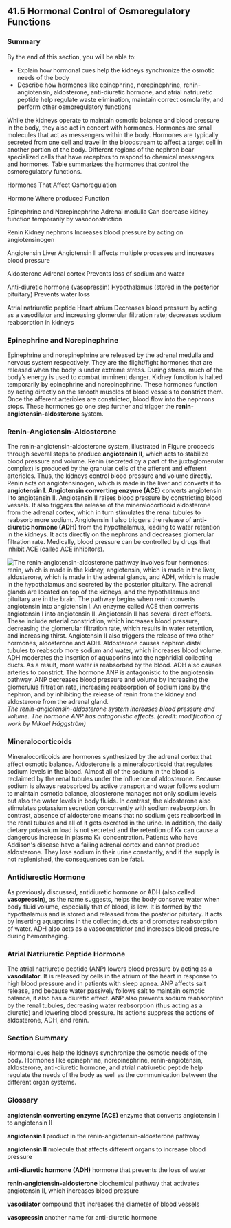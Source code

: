 ##  41.5 Hormonal Control of Osmoregulatory Functions 

### Summary

By the end of this section, you will be able to: 

  - Explain how hormonal cues help the kidneys synchronize the osmotic needs of the body
  - Describe how hormones like epinephrine, norepinephrine, renin-angiotensin, aldosterone, anti-diuretic hormone, and atrial natriuretic peptide help regulate waste elimination, maintain correct osmolarity, and perform other osmoregulatory functions

While the kidneys operate to maintain osmotic balance and blood pressure in the body, they also act in concert with hormones. Hormones are small molecules that act as messengers within the body. Hormones are typically secreted from one cell and travel in the bloodstream to affect a target cell in another portion of the body. Different regions of the nephron bear specialized cells that have receptors to respond to chemical messengers and hormones. Table summarizes the hormones that control the osmoregulatory functions.

Hormones That Affect Osmoregulation

Hormone Where produced Function

Epinephrine and Norepinephrine
Adrenal medulla
Can decrease kidney function temporarily by vasoconstriction

Renin
Kidney nephrons
Increases blood pressure by acting on angiotensinogen

Angiotensin
Liver
Angiotensin II affects multiple processes and increases blood pressure

Aldosterone
Adrenal cortex
Prevents loss of sodium and water

Anti-diuretic hormone (vasopressin)
Hypothalamus (stored in the posterior pituitary)
Prevents water loss

Atrial natriuretic peptide
Heart atrium
Decreases blood pressure by acting as a vasodilator and increasing glomerular filtration rate; decreases sodium reabsorption in kidneys

### Epinephrine and Norepinephrine

Epinephrine and norepinephrine are released by the adrenal medulla and nervous system respectively. They are the flight/fight hormones that are released when the body is under extreme stress. During stress, much of the body’s energy is used to combat imminent danger. Kidney function is halted temporarily by epinephrine and norepinephrine. These hormones function by acting directly on the smooth muscles of blood vessels to constrict them. Once the afferent arterioles are constricted, blood flow into the nephrons stops. These hormones go one step further and trigger the **renin-angiotensin-aldosterone** system.

### Renin-Angiotensin-Aldosterone

The renin-angiotensin-aldosterone system, illustrated in Figure proceeds through several steps to produce **angiotensin II**, which acts to stabilize blood pressure and volume. Renin (secreted by a part of the juxtaglomerular complex) is produced by the granular cells of the afferent and efferent arterioles. Thus, the kidneys control blood pressure and volume directly. Renin acts on angiotensinogen, which is made in the liver and converts it to **angiotensin I**. **Angiotensin converting enzyme (ACE)** converts angiotensin I to angiotensin II. Angiotensin II raises blood pressure by constricting blood vessels. It also triggers the release of the mineralocorticoid aldosterone from the adrenal cortex, which in turn stimulates the renal tubules to reabsorb more sodium. Angiotensin II also triggers the release of **anti-diuretic hormone (ADH)** from the hypothalamus, leading to water retention in the kidneys. It acts directly on the nephrons and decreases glomerular filtration rate. Medically, blood pressure can be controlled by drugs that inhibit ACE (called ACE inhibitors).

![The renin-angiotensin-aldosterone pathway involves four hormones: renin, which is made in the kidney, angiotensin, which is made in the liver, aldosterone, which is made in the adrenal glands, and ADH, which is made in the hypothalamus and secreted by the posterior pituitary. The adrenal glands are located on top of the kidneys, and the hypothalamus and pituitary are in the brain. The pathway begins when renin converts angiotensin into angiotensin I. An enzyme called ACE then converts angiotensin I into angiotensin II. Angiotensin II has several direct effects. These include arterial constriction, which increases blood pressure, decreasing the glomerular filtration rate, which results in water retention, and increasing thirst. Angiotensin II also triggers the release of two other hormones, aldosterone and ADH. Aldosterone causes nephron distal tubules to reabsorb more sodium and water, which increases blood volume. ADH moderates the insertion of aquaporins into the nephridial collecting ducts. As a result, more water is reabsorbed by the blood. ADH also causes arteries to constrict. The hormone ANP is antagonistic to the angiotensin pathway. ANP decreases blood pressure and volume by increasing the glomerulus filtration rate, increasing reabsorption of sodium ions by the nephron, and by inhibiting the release of renin from the kidney and aldosterone from the adrenal gland.][1] _The renin-angiotensin-aldosterone system increases blood pressure and volume. The hormone ANP has antagonistic effects. (credit: modification of work by Mikael Häggström)_

### Mineralocorticoids

Mineralocorticoids are hormones synthesized by the adrenal cortex that affect osmotic balance. Aldosterone is a mineralocorticoid that regulates sodium levels in the blood. Almost all of the sodium in the blood is reclaimed by the renal tubules under the influence of aldosterone. Because sodium is always reabsorbed by active transport and water follows sodium to maintain osmotic balance, aldosterone manages not only sodium levels but also the water levels in body fluids. In contrast, the aldosterone also stimulates potassium secretion concurrently with sodium reabsorption. In contrast, absence of aldosterone means that no sodium gets reabsorbed in the renal tubules and all of it gets excreted in the urine. In addition, the daily dietary potassium load is not secreted and the retention of K+ can cause a dangerous increase in plasma K+ concentration. Patients who have Addison's disease have a failing adrenal cortex and cannot produce aldosterone. They lose sodium in their urine constantly, and if the supply is not replenished, the consequences can be fatal.

### Antidiurectic Hormone

As previously discussed, antidiuretic hormone or ADH (also called **vasopressin**), as the name suggests, helps the body conserve water when body fluid volume, especially that of blood, is low. It is formed by the hypothalamus and is stored and released from the posterior pituitary. It acts by inserting aquaporins in the collecting ducts and promotes reabsorption of water. ADH also acts as a vasoconstrictor and increases blood pressure during hemorrhaging.

### Atrial Natriuretic Peptide Hormone

The atrial natriuretic peptide (ANP) lowers blood pressure by acting as a **vasodilator**. It is released by cells in the atrium of the heart in response to high blood pressure and in patients with sleep apnea. ANP affects salt release, and because water passively follows salt to maintain osmotic balance, it also has a diuretic effect. ANP also prevents sodium reabsorption by the renal tubules, decreasing water reabsorption (thus acting as a diuretic) and lowering blood pressure. Its actions suppress the actions of aldosterone, ADH, and renin.

### Section Summary

Hormonal cues help the kidneys synchronize the osmotic needs of the body. Hormones like epinephrine, norepinephrine, renin-angiotensin, aldosterone, anti-diuretic hormone, and atrial natriuretic peptide help regulate the needs of the body as well as the communication between the different organ systems.

### Glossary

**angiotensin converting enzyme (ACE)** enzyme that converts angiotensin I to angiotensin II 

**angiotensin I** product in the renin-angiotensin-aldosterone pathway 

**angiotensin II** molecule that affects different organs to increase blood pressure 

**anti-diuretic hormone (ADH)** hormone that prevents the loss of water 

**renin-angiotensin-aldosterone** biochemical pathway that activates angiotensin II, which increases blood pressure 

**vasodilator** compound that increases the diameter of blood vessels 

**vasopressin** another name for anti-diuretic hormone 

   [1]: https://cnx.org/resources/02df5421298a34bd2a8cf98593503702cc3864ec/Figure_41_05_01.jpg


